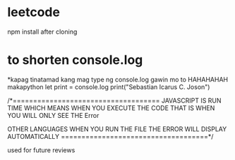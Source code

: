 # leetcode
npm install after cloning


# to shorten console.log
*kapag tinatamad kang mag type ng console.log gawin mo to HAHAHAHAH makapython
let print = console.log
print("Sebastian Icarus C. Joson")

/*====================================
JAVASCRIPT IS RUN TIME WHICH MEANS WHEN YOU EXECUTE THE CODE THAT IS WHEN YOU WILL ONLY SEE THE Error


OTHER LANGUAGES WHEN YOU RUN THE FILE THE ERROR WILL DISPLAY AUTOMATICALLY
====================================*/

used for future reviews